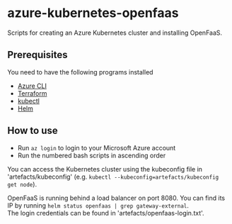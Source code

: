 # azure-kubernetes-openfaas
Scripts for creating an Azure Kubernetes cluster and installing OpenFaaS.

## Prerequisites
You need to have the following programs installed  
* [Azure CLI](https://docs.microsoft.com/en-us/cli/azure/install-azure-cli?view=azure-cli-latest)
* [Terraform](https://www.terraform.io/)
* [kubectl](https://kubernetes.io/docs/tasks/tools/install-kubectl/)
* [Helm](https://helm.sh/)

## How to use
* Run `az login` to login to your Microsoft Azure account
* Run the numbered bash scripts in ascending order

You can access the Kubernetes cluster using the kubeconfig file in 'artefacts/kubeconfig' (e.g. `kubectl --kubeconfig=artefacts/kubeconfig get node`).  

OpenFaaS is running behind a load balancer on port 8080. You can find its IP by running `helm status openfaas | grep gateway-external`.  
The login credentials can be found in 'artefacts/openfaas-login.txt'.
